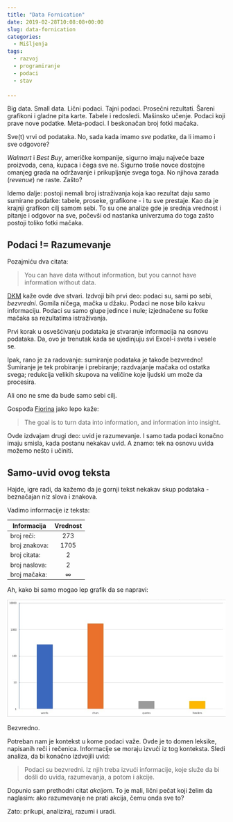 ```yaml
---
title: "Data Fornication"
date: 2019-02-28T10:08:08+00:00
slug: data-fornication
categories:
  - Mišljenja
tags:
  - razvoj
  - programiranje
  - podaci
  - stav

---
```


Big data. Small data. Lični podaci. Tajni podaci. Prosečni rezultati. Šareni grafikoni i gladne pita karte. Tabele i redosledi. Mašinsko učenje. Podaci koji prave nove podatke. Meta-podaci. I beskonačan broj fotki mačaka.

Sve(t) vrvi od podataka. No, sada kada imamo _sve_ podatke, da li imamo i sve odgovore?

<!--more-->

_Walmart_ i _Best Buy_, američke kompanije, sigurno imaju najveće baze proizvoda, cena, kupaca i čega sve ne. Sigurno troše novce dostojne omanjeg grada na održavanje i prikupljanje svega toga. No njihova zarada (_revenue_) ne raste. Zašto?

Idemo dalje: postoji nemali broj istraživanja koja kao rezultat daju samo sumirane podatke: tabele, proseke, grafikone - i tu sve prestaje. Kao da je krajnji grafikon cilj samom sebi. To su one analize gde je srednja vrednost i pitanje i odgovor na sve, počevši od nastanka univerzuma do toga zašto postoji toliko fotki mačaka.

## Podaci != Razumevanje

Pozajmiću dva citata:

> You can have data without information, but you cannot have information without data.

[DKM](https://en.wikipedia.org/wiki/Daniel_Keys_Moran) kaže ovde dve stvari. Izdvoji bih prvi deo: podaci su, sami po sebi, _bezvredni_. Gomila ničega, mačka u džaku. Podaci ne nose bilo kakvu informaciju. Podaci su samo glupe jedince i nule; izjednačene su fotke mačaka sa rezultatima istraživanja.

Prvi korak u osvešćivanju podataka je stvaranje informacija na osnovu podataka. Da, ovo je trenutak kada se ujedinjuju svi Excel-i sveta i vesele se.

Ipak, rano je za radovanje: sumiranje podataka je takođe bezvredno! Sumiranje je tek probiranje i prebiranje; razdvajanje mačaka od ostatka svega; redukcija velikih skupova na veličine koje ljudski um može da procesira.

Ali ono ne sme da bude samo sebi cilj.

Gospođa [Fiorina](https://en.wikipedia.org/wiki/Carly_Fiorina) jako lepo kaže:

> The goal is to turn data into information, and information into insight.

Ovde izdvajam drugi deo: uvid je razumevanje. I samo tada podaci konačno imaju smisla, kada postanu nekakav uvid. A znamo: tek na osnovu uvida možemo nešto i učiniti.

## Samo-uvid ovog teksta

Hajde, igre radi, da kažemo da je gornji tekst nekakav skup podataka - beznačajan niz slova i znakova.

Vadimo informacije iz teksta:

| Informacija   | Vrednost |
| ------------- | :------: |
| broj reči:    |   273    |
| broj znakova: |   1705   |
| broj citata:  |    2     |
| broj naslova: |    2     |
| broj mačaka:  |    ∞     |

Ah, kako bi samo mogao lep grafik da se napravi:

![](tabla.jpg)



Bezvredno.

Potreban nam je kontekst u kome podaci važe. Ovde je to domen leksike, napisanih reči i rečenica. Informacije se moraju izvući iz tog konteksta. Sledi analiza, da bi konačno izdvojili uvid:

>  Podaci su bezvredni. Iz njih treba izvući informacije, koje služe da bi došli do uvida, razumevanja, a potom i akcije.

Dopunio sam prethodni citat _akcijom_. To je mali, lični pečat koji želim da naglasim: ako razumevanje ne prati akcija, čemu onda sve to?

Zato: prikupi, analiziraj, razumi i uradi.